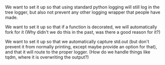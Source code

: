 We want to set it up so that using standard python logging will still log in the tree logger, but also not prevent any other logging wrapper that people have made.

We want to set it up so that if a function is decorated, we will automatically fork for it (Why didn't we do this in the past, was there a good reason for it?)

We want to set it up so that we automatically capture std.out (but don't prevent it from normally printing, except maybe provide an option for that), and that it will route to the proper logger.
(How do we handle things like tqdm, where it is overwriting the output?)